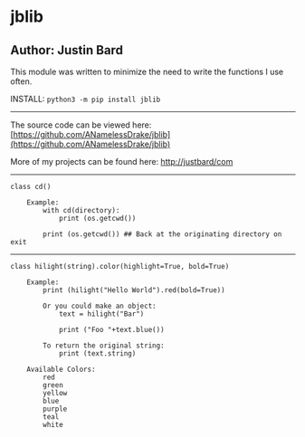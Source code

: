 # jblib
## Author: Justin Bard

This module was written to minimize the need to write the functions I use often.

INSTALL:  ` python3 -m pip install jblib `

---
The source code can be viewed here: [https://github.com/ANamelessDrake/jblib](https://github.com/ANamelessDrake/jblib)

More of my projects can be found here: [http://justbard/com](http://justbard.com)

---
```
class cd()
        
    Example: 
        with cd(directory):
            print (os.getcwd()) 

        print (os.getcwd()) ## Back at the originating directory on exit
```
---
```
class hilight(string).color(highlight=True, bold=True)

    Example:
        print (hilight("Hello World").red(bold=True))

        Or you could make an object:
            text = hilight("Bar")

            print ("Foo "+text.blue())

        To return the original string:
            print (text.string)
    
    Available Colors:
        red
        green
        yellow
        blue
        purple
        teal
        white
```